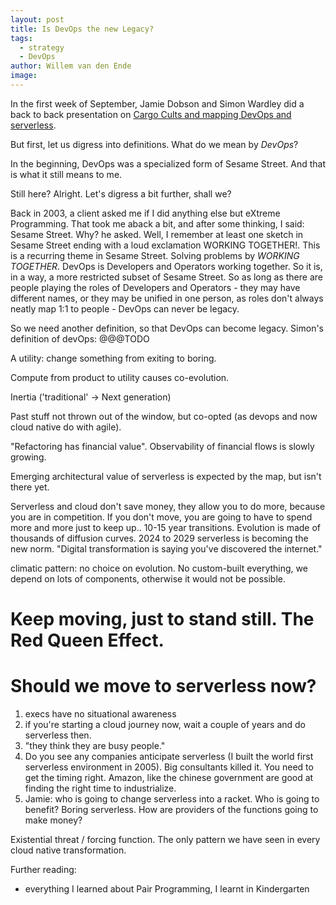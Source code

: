 ```yaml
---
layout: post
title: Is DevOps the new Legacy?
tags:
  - strategy
  - DevOps
author: Willem van den Ende
image:
---
```


In the first week of September, Jamie Dobson and Simon Wardley did a back to back presentation on [Cargo Cults and mapping DevOps and serverless](https://www.youtube.com/watch?v=hlPEeDWHy34&feature=youtu.be).

But first, let us digress into definitions. What do we mean by _DevOps_?

In the beginning, DevOps was a specialized form of Sesame Street. And that is what it still means to me.

Still here? Alright. Let's digress a bit further, shall we? 

Back in 2003, a client asked me if I did anything else but eXtreme Programming. That took me aback a bit, and after some thinking, I said: Sesame Street. Why? he asked. Well, I remember at least one sketch in Sesame Street ending with a loud exclamation WORKING TOGETHER!. This is a recurring theme in Sesame Street. Solving problems by *WORKING TOGETHER*. DevOps is Developers and Operators working together. So it is, in a way, a more restricted subset of Sesame Street. So as long as there are people playing the roles of Developers and Operators - they may have different names, or they may be unified in one person, as roles don't always neatly map 1:1 to people - DevOps can never be legacy.

So we need another definition, so that DevOps can become legacy. Simon's definition of devOps: @@@TODO


A utility: change something from exiting to boring.

Compute from product to utility causes co-evolution.

Inertia ('traditional' -> Next generation)

Past stuff not thrown out of the window, but co-opted (as devops and now cloud native do with agile).

"Refactoring has financial value". Observability of financial flows is slowly growing.

Emerging architectural value of serverless is expected by the map, but isn't there yet.

Serverless and cloud don't save money, they allow you to do more, because you
are in competition. If you don't move, you are going to have to spend more and
more just to keep up.. 10-15 year transitions. Evolution is made of thousands of
diffusion curves. 2024 to 2029 serverless is becoming the new norm. "Digital
transformation is saying you've discovered the internet."

climatic pattern: no choice on evolution. No custom-built everything, we depend
on lots of components, otherwise it would not be possible.

# Keep moving, just to stand still. The Red Queen Effect.

# Should we move to serverless now?
1. execs have no situational awareness
2. if you're starting a cloud journey now, wait a couple of years and do
   serverless then.
3. "they think they are busy people."
4. Do you see any companies anticipate serverless (I built the world first
serverless environment in 2005). Big consultants killed it. You need to get the
timing right. Amazon, like the chinese government are good at finding the right
time to industrialize.
5. Jamie: who is going to change serverless into a racket. Who is going to
   benefit? Boring serverless. How are providers of the functions going to make
   money?

Existential threat / forcing function. The only pattern we have seen in every
cloud native transformation.

Further reading:

- everything I learned about Pair Programming, I learnt in Kindergarten
